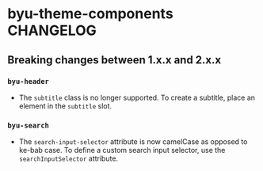 # byu-theme-components CHANGELOG

## Breaking changes between 1.x.x and 2.x.x

### `byu-header`

- The `subtitle` class is no longer supported. To create a subtitle, place an element in the `subtitle` slot.

### `byu-search`

- The `search-input-selector` attribute is now camelCase as opposed to ke-bab case. To define a custom search input selector, use the `searchInputSelector` attribute.
